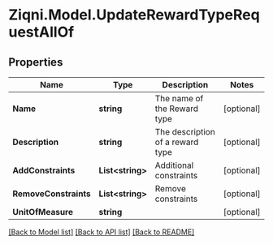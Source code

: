 
# Ziqni.Model.UpdateRewardTypeRequestAllOf

## Properties

Name | Type | Description | Notes
------------ | ------------- | ------------- | -------------
**Name** | **string** | The name of the Reward type | [optional] 
**Description** | **string** | The description of a reward type | [optional] 
**AddConstraints** | **List&lt;string&gt;** | Additional constraints | [optional] 
**RemoveConstraints** | **List&lt;string&gt;** | Remove constraints | [optional] 
**UnitOfMeasure** | **string** |  | [optional] 

[[Back to Model list]](../README.md#documentation-for-models)
[[Back to API list]](../README.md#documentation-for-api-endpoints)
[[Back to README]](../README.md)

